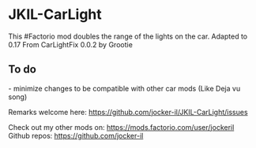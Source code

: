 # JKIL-CarLight
This #Factorio mod doubles the range of the lights on the car. Adapted to 0.17 From CarLightFix 0.0.2 by Grootie

 <H2>To do</H2> - minimize changes to be compatible with other car mods (Like Deja vu song)

Remarks welcome here: https://github.com/jocker-il/JKIL-CarLight/issues

Check out my other mods on: https://mods.factorio.com/user/jockeril
Github repos: https://github.com/jocker-il
